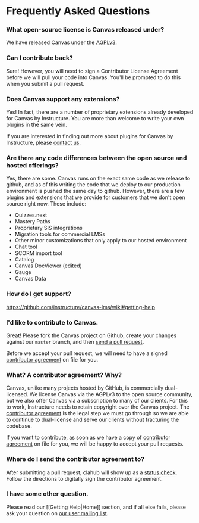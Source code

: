 Frequently Asked Questions
=====

### What open-source license is Canvas released under?

We have released Canvas under the [AGPLv3](http://www.gnu.org/licenses/agpl.html).

### Can I contribute back?

Sure! However, you will need to sign a Contributor License Agreement before we will pull your code into Canvas.  You'll be prompted to do this when you submit a pull request.

### Does Canvas support any extensions?

Yes! In fact, there are a number of proprietary extensions already developed for Canvas by Instructure. You are more than welcome to write your own plugins in the same vein.

If you are interested in finding out more about plugins for Canvas by Instructure, please [contact us](http://www.instructure.com/).

### Are there any code differences between the open source and hosted offerings?

Yes, there are some. Canvas runs on the exact same code as we release to github, and as of this writing the code that we deploy to our production environment is pushed the same day to github. However, there are a few plugins and extensions that we provide for customers that we don't open source right now. These include:

* Quizzes.next
* Mastery Paths
* Proprietary SIS integrations
* Migration tools for commercial LMSs
* Other minor customizations that only apply to our hosted environment
* Chat tool
* SCORM import tool
* Catalog
* Canvas DocViewer (edited)
* Gauge
* Canvas Data

### How do I get support?

https://github.com/instructure/canvas-lms/wiki#getting-help

### I'd like to contribute to Canvas.

Great! Please fork the Canvas project on Github, create your changes against our `master` branch, and then [send a pull request](http://help.github.com/pull-requests/). 

Before we accept your pull request, we will need to have a signed [contributor agreement](https://github.com/instructure/canvas-lms/issues/1030) on file for you.

### What? A contributor agreement? Why?

Canvas, unlike many projects hosted by GitHub, is commercially dual-licensed. We license Canvas via the AGPLv3 to the open source community, but we also offer Canvas via a subscription to many of our clients. For this to work, Instructure needs to retain copyright over the Canvas project. The [contributor agreement](https://github.com/instructure/canvas-lms/issues/1030) is the legal step we must go through so we are able to continue to dual-license and serve our clients without fracturing the codebase.

If you want to contribute, as soon as we have a copy of [contributor agreement](https://github.com/instructure/canvas-lms/issues/1030) on file for you, we will be happy to accept your pull requests.

### Where do I send the contributor agreement to?

After submitting a pull request, clahub will show up as a [status check](https://github.com/instructure/canvas-lms/issues/1030). Follow the directions to digitally sign the contributor agreement.

### I have some other question.

Please read our [[Getting Help|Home]] section, and if all else fails, please ask your question on [our user mailing list](http://groups.google.com/group/canvas-lms-users).